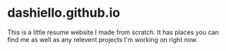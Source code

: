 # dashiello.github.io

This is a little resume website I made from scratch. It has places you can find me as well as any relevent projects I'm working on right now.
